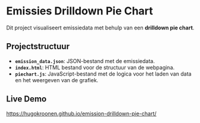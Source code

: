 # Emissies Drilldown Pie Chart

Dit project visualiseert emissiedata met behulp van een **drilldown pie chart**. 

## Projectstructuur
- **`emission_data.json`**: JSON-bestand met de emissiedata.
- **`index.html`**: HTML bestand voor de structuur van de webpagina. 
- **`piechart.js`**: JavaScript-bestand met de logica voor het laden van data en het weergeven van de grafiek.

## Live Demo
https://hugokroonen.github.io/emission-drilldown-pie-chart/
